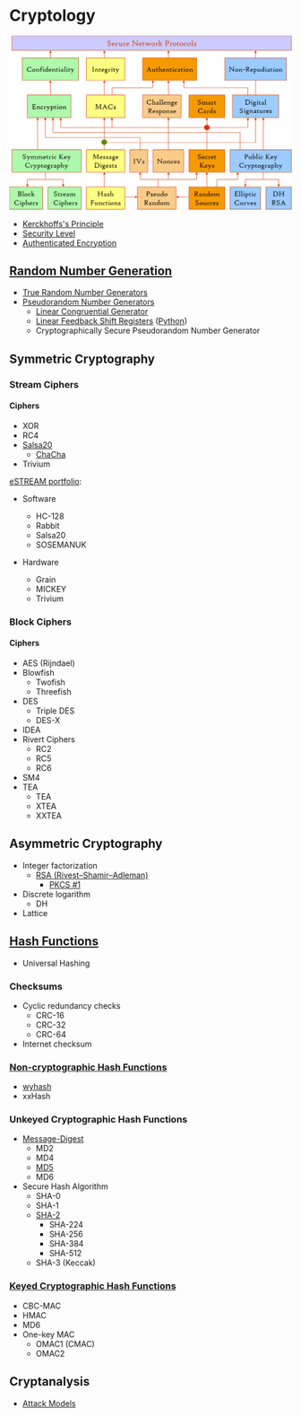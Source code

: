 # Cryptology
![](images/Components.png)

- [Kerckhoffs's Principle](Kerckhoffs's%20Principle.md)
- [Security Level](Security%20Level.md)
- [Authenticated Encryption](Authenticated%20Encryption.md)

## [Random Number Generation](Random/README.md)
- [True Random Number Generators](Random/True/README.md)
- [Pseudorandom Number Generators](Random/Pseudo/README.md)
  - [Linear Congruential Generator](Random/Pseudo/Linear%20Congruential%20Generator.md)
  - [Linear Feedback Shift Registers](Random/Pseudo/Linear%20Feedback%20Shift%20Registers.md) ([Python](Random/Pseudo/Linear%20Feedback%20Shift%20Registers.ipynb))
  - Cryptographically Secure Pseudorandom Number Generator

## Symmetric Cryptography
### Stream Ciphers
#### Ciphers
- XOR
- RC4
- [Salsa20](Symmetric/Stream/Salsa20/README.md)
  - [ChaCha](Symmetric/Stream/Salsa20/ChaCha/README.md)
- Trivium

[eSTREAM portfolio](https://en.wikipedia.org/wiki/ESTREAM#eSTREAM_portfolio):
- Software
  - HC-128
  - Rabbit
  - Salsa20
  - SOSEMANUK
  
- Hardware
  - Grain
  - MICKEY
  - Trivium

### Block Ciphers
#### Ciphers
- AES (Rijndael)
- Blowfish
  - Twofish
  - Threefish
- DES
  - Triple DES
  - DES-X
- IDEA
- Rivert Ciphers
  - RC2
  - RC5
  - RC6
- SM4
- TEA
  - TEA
  - XTEA
  - XXTEA

## Asymmetric Cryptography
- Integer factorization
  - [RSA (Rivest–Shamir–Adleman)](Asymmetric/RSA/README.md)
    - [PKCS #1](Asymmetric/RSA/PKCS%20%231.md)
- Discrete logarithm
  - DH
- Lattice

## [Hash Functions](Hash/README.md)
- Universal Hashing

### Checksums
- Cyclic redundancy checks
  - CRC-16
  - CRC-32
  - CRC-64
- Internet checksum

### [Non-cryptographic Hash Functions](Hash/Non-cryptographic/README.md)
- [wyhash](Hash/Non-cryptographic/wyhash.md)
- xxHash

### Unkeyed Cryptographic Hash Functions
- [Message-Digest](Hash/Message-Digest/README.md)
  - MD2
  - MD4
  - [MD5](Hash/Message-Digest/MD5.md)
  - MD6
- Secure Hash Algorithm
  - SHA-0
  - SHA-1
  - [SHA-2](Hash/Secure/SHA-2.md)
    - SHA-224
    - SHA-256
    - SHA-384
    - SHA-512
  - SHA-3 (Keccak)

### [Keyed Cryptographic Hash Functions](Hash/Keyed/README.md)
- CBC-MAC
- HMAC
- MD6
- One-key MAC
  - OMAC1 (CMAC)
  - OMAC2

## Cryptanalysis
- [Attack Models](Cryptanalysis/Attack%20Models.md)